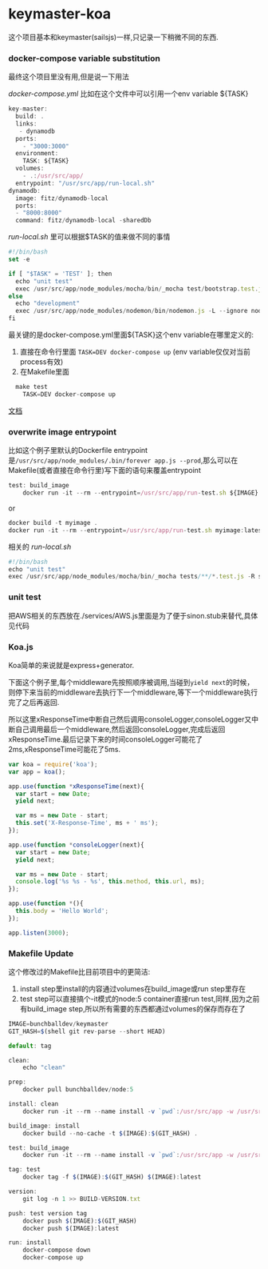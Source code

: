 # keymaster-koa

这个项目基本和keymaster(sailsjs)一样,只记录一下稍微不同的东西.

### docker-compose variable substitution
最终这个项目里没有用,但是说一下用法

*docker-compose.yml* 比如在这个文件中可以引用一个env variable ${TASK}
```javascript
key-master:
  build: .
  links:
   - dynamodb
  ports:
    - "3000:3000"
  environment:
    TASK: ${TASK}
  volumes:
    - .:/usr/src/app/
  entrypoint: "/usr/src/app/run-local.sh"
dynamodb:
  image: fitz/dynamodb-local
  ports:
  - "8000:8000"
  command: fitz/dynamodb-local -sharedDb
```

*run-local.sh* 里可以根据$TASK的值来做不同的事情
```javascript
#!/bin/bash
set -e

if [ "$TASK" = 'TEST' ]; then
  echo "unit test"
  exec /usr/src/app/node_modules/mocha/bin/_mocha test/bootstrap.test.js test/unit/**/*.test.js
else
  echo "development"
  exec /usr/src/app/node_modules/nodemon/bin/nodemon.js -L --ignore node_modules/ --ignore public/ --ignore .tmp/ /usr/src/app/app.js
fi
```

最关键的是docker-compose.yml里面${TASK}这个env variable在哪里定义的:

1. 直接在命令行里面 `TASK=DEV docker-compose up` (env variable仅仅对当前process有效)
2. 在Makefile里面
```javascript
  make test
    TASK=DEV docker-compose up
```

[文档](https://github.com/docker/compose/blob/ea8cc1c3dc47c9ed3bff56c5a8d99175b57af650/docs/compose-file.md#variable-substitution)

### overwrite image entrypoint
比如这个例子里默认的Dockerfile entrypoint是`/usr/src/app/node_modules/.bin/forever app.js --prod`,那么可以在Makefile(或者直接在命令行里)写下面的语句来覆盖entrypoint

```javascript
test: build_image
	docker run -it --rm --entrypoint=/usr/src/app/run-test.sh ${IMAGE}:${GIT_HASH}
```
or

```javascript
docker build -t myimage .
docker run -it --rm --entrypoint=/usr/src/app/run-test.sh myimage:latest
```

相关的 *run-local.sh*
```javascript
#!/bin/bash
echo "unit test"
exec /usr/src/app/node_modules/mocha/bin/_mocha tests/**/*.test.js -R spec
```

### unit test

把AWS相关的东西放在./services/AWS.js里面是为了便于sinon.stub来替代,具体见代码

### Koa.js

Koa简单的来说就是express+generator.

下面这个例子里,每个middleware先按照顺序被调用,当碰到`yield next`的时候，则停下来当前的middleware去执行下一个middleware,等下一个middleware执行完了之后再返回.

所以这里xResponseTime中断自己然后调用consoleLogger,consoleLogger又中断自己调用最后一个middleware,然后返回consoleLogger,完成后返回xResponseTime.最后记录下来的时间consoleLogger可能花了2ms,xResponseTime可能花了5ms.

```javascript
var koa = require('koa');
var app = koa();

app.use(function *xResponseTime(next){
  var start = new Date;
  yield next;

  var ms = new Date - start;
  this.set('X-Response-Time', ms + ' ms');
});

app.use(function *consoleLogger(next){
  var start = new Date;
  yield next;

  var ms = new Date - start;
  console.log('%s %s - %s', this.method, this.url, ms);
});

app.use(function *(){
  this.body = 'Hello World';
});

app.listen(3000);
```

### Makefile Update

这个修改过的Makefile比目前项目中的更简洁:

1. install step里install的内容通过volumes在build_image或run step里存在
2. test step可以直接搞个-it模式的node:5 container直接run test,同样,因为之前有build_image step,所以所有需要的东西都通过volumes的保存而存在了

```javascript
IMAGE=bunchballdev/keymaster
GIT_HASH=$(shell git rev-parse --short HEAD)

default: tag

clean:
	echo "clean"

prep:
	docker pull bunchballdev/node:5

install: clean
	docker run -it --rm --name install -v `pwd`:/usr/src/app -w /usr/src/app node:5 npm install

build_image: install
	docker build --no-cache -t $(IMAGE):$(GIT_HASH) .

test: build_image
	docker run -it --rm --name install -v `pwd`:/usr/src/app -w /usr/src/app node:5 /usr/src/app/node_modules/mocha/bin/_mocha tests/**/*.test.js -R spec

tag: test
	docker tag -f $(IMAGE):$(GIT_HASH) $(IMAGE):latest

version:
	git log -n 1 >> BUILD-VERSION.txt

push: test version tag
	docker push $(IMAGE):$(GIT_HASH)
	docker push $(IMAGE):latest

run: install
	docker-compose down
	docker-compose up
```
